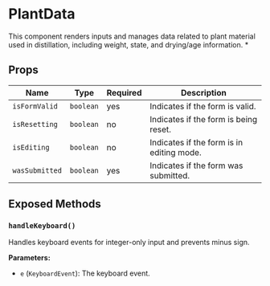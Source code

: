 # PlantData

This component renders inputs and manages data related to plant material used in distillation, including weight, state, and drying/age information.
 *

## Props

| Name | Type | Required | Description |
|------|------|----------|-------------|
| `isFormValid` | `boolean` | yes | Indicates if the form is valid. |
| `isResetting` | `boolean` | no | Indicates if the form is being reset. |
| `isEditing` | `boolean` | no | Indicates if the form is in editing mode. |
| `wasSubmitted` | `boolean` | yes | Indicates if the form was submitted. |

## Exposed Methods

### `handleKeyboard()`
Handles keyboard events for integer-only input and prevents minus sign.

**Parameters:**
- `e` (`KeyboardEvent`): The keyboard event.
